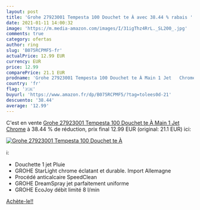 ```yaml
---
layout: post
title: 'Grohe 27923001 Tempesta 100 Douchet te À avec 38.44 % rabais '
date: 2021-01-11 14:00:32
image: 'https://m.media-amazon.com/images/I/31igThz4RrL._SL200_.jpg'
comments: true
category: ofertas
author: ring
slug: 'B075RCPMF5-fr'
actualPrice: 12.99 EUR
currency: EUR
price: 12.99
comparePrice: 21.1 EUR
prodname: 'Grohe 27923001 Tempesta 100 Douchet te À Main 1 Jet   Chrome'
country: 'fr'
flag: '🇫🇷'
buyurl: 'https://www.amazon.fr/dp/B075RCPMF5/?tag=tolees0d-21'
descuento: '38.44'
average: '12.99'
---
```


C'est en vente [Grohe 27923001 Tempesta 100 Douchet te À Main 1 Jet   Chrome](https://www.amazon.fr/dp/B075RCPMF5/?tag=tolees0d-21)  à  38.44 % de réduction, prix final  12.99 EUR (original: 21.1 EUR) ici:

[![Grohe 27923001 Tempesta 100 Douchet te À](https://m.media-amazon.com/images/I/31igThz4RrL._SL200_.jpg)](https://www.amazon.fr/dp/B075RCPMF5/?tag=tolees0d-21)

ℹ️:

- Douchette 1 jet Pluie
- GROHE StarLight chrome éclatant et durable. Import Allemagne
- Procédé anticalcaire SpeedClean
- GROHE DreamSpray jet parfaitement uniforme
- GROHE EcoJoy débit limité 8 l/min

[Achète-le!!](https://www.amazon.fr/dp/B075RCPMF5/?tag=tolees0d-21)
